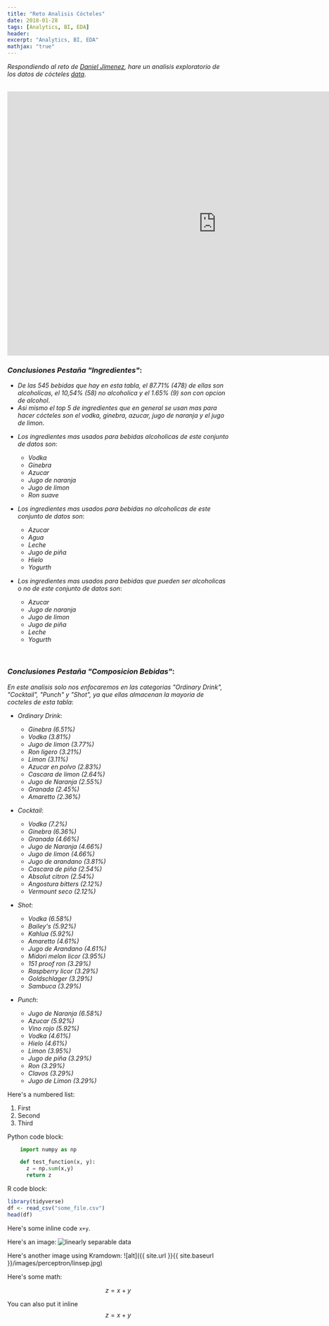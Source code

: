 ```yaml
---
title: "Reto Analisis Cócteles"
date: 2018-01-28
tags: [Analytics, BI, EDA]
header:
excerpt: "Analytics, BI, EDA"
mathjax: "true"
---
```


_Respondiendo al reto de [Daniel Jimenez](https://www.danieljimenezm.com), hare un analisis exploratorio de los datos de cócteles [data](https://raw.githubusercontent.com/rfordatascience/tidytuesday/master/data/2020/2020-05-26/cocktails.csv)_. 

<br>


<iframe width="950" height="600" src="https://app.powerbi.com/view?r=eyJrIjoiZTdlMTdkMTUtMzk2ZC00MTI1LTllNWMtMWFlZGUzMDg1OTc4IiwidCI6IjcxOGE2MTYzLWE5YzYtNDdlMi1iYzRjLTZmMjRmMGJjMjYyYyJ9" frameborder="0" allowFullScreen="true"></iframe>

<br>


### _Conclusiones Pestaña "Ingredientes"_:

* _De las 545 bebidas que hay en esta tabla, el 87.71% (478) de ellas son alcoholicas, el 10,54% (58) no alcoholica y el 1.65% (9) son con opcion de alcohol_.
* _Asi mismo el top 5 de ingredientes que en general se usan mas para hacer cócteles son el vodka, ginebra, azucar, jugo de naranja y el jugo de limon_.

- _Los ingredientes mas usados para bebidas alcoholicas de este conjunto de datos son_:
   - _Vodka_
   - _Ginebra_
   - _Azucar_
   - _Jugo de naranja_
   - _Jugo de limon_
   - _Ron suave_

- _Los ingredientes mas usados para bebidas no alcoholicas de este conjunto de datos son_:
   - _Azucar_
   - _Agua_
   - _Leche_
   - _Jugo de piña_
   - _Hielo_
   - _Yogurth_
 

- _Los ingredientes mas usados para bebidas que pueden ser alcoholicas o no de este conjunto de datos son_:
   - _Azucar_
   - _Jugo de naranja_
   - _Jugo de limon_
   - _Jugo de piña_
   - _Leche_
   - _Yogurth_
 
 <br>


### _Conclusiones Pestaña "Composicion Bebidas"_:

_En este analisis solo nos enfocaremos en las categorias "Ordinary Drink", "Cocktail", "Punch" y "Shot", ya que ellas almacenan la mayoria de cocteles de esta tabla_:

- _Ordinary Drink_:
   - _Ginebra_ _(6.51%)_
   -  _Vodka_ _(3.81%)_
   - _Jugo de limon_ _(3.77%)_
   - _Ron ligero_ _(3.21%)_
   - _Limon_ _(3.11%)_
   - _Azucar en polvo_ _(2.83%)_
   - _Cascara de limon_ _(2.64%)_
   - _Jugo de Naranja_ _(2.55%)_
   - _Granada_ _(2.45%)_
   - _Amaretto_ _(2.36%)_

- _Cocktail_:
   - _Vodka_ _(7.2%)_
   -  _Ginebra_ _(6.36%)_
   - _Granada_ _(4.66%)_
   - _Jugo de Naranja_ _(4.66%)_
   - _Jugo de limon_ _(4.66%)_
   - _Jugo de arandano_ _(3.81%)_
   - _Cascara de piña_ _(2.54%)_
   - _Absolut citron_ _(2.54%)_
   - _Angostura bitters_ _(2.12%)_
   - _Vermount seco_ _(2.12%)_

- _Shot_:
   - _Vodka_ _(6.58%)_
   -  _Bailey's_ _(5.92%)_
   - _Kahlua_ _(5.92%)_
   - _Amaretto_ _(4.61%)_
   - _Jugo de Arandano_ _(4.61%)_
   - _Midori melon licor_ _(3.95%)_
   - _151 proof ron_ _(3.29%)_
   - _Raspberry licor_ _(3.29%)_
   - _Goldschlager_ _(3.29%)_
   - _Sambuca_ _(3.29%)_

- _Punch_:
   - _Jugo de Naranja_ _(6.58%)_
   -  _Azucar_ _(5.92%)_
   - _Vino rojo_ _(5.92%)_
   - _Vodka_ _(4.61%)_
   - _Hielo_ _(4.61%)_
   - _Limon_ _(3.95%)_
   - _Jugo de piña_ _(3.29%)_
   - _Ron_ _(3.29%)_
   - _Clavos_ _(3.29%)_
   - _Jugo de Limon_ _(3.29%)_

   











Here's a numbered list:
1. First
2. Second
3. Third

Python code block:
```python
    import numpy as np

    def test_function(x, y):
      z = np.sum(x,y)
      return z
```

R code block:
```r
library(tidyverse)
df <- read_csv("some_file.csv")
head(df)
```

Here's some inline code `x+y`.

Here's an image:
<img src="{{ site.url }}{{ site.baseurl }}/images/perceptron/linsep.jpg" alt="linearly separable data">

Here's another image using Kramdown:
![alt]({{ site.url }}{{ site.baseurl }}/images/perceptron/linsep.jpg)

Here's some math:

$$z=x+y$$

You can also put it inline $$z=x+y$$
